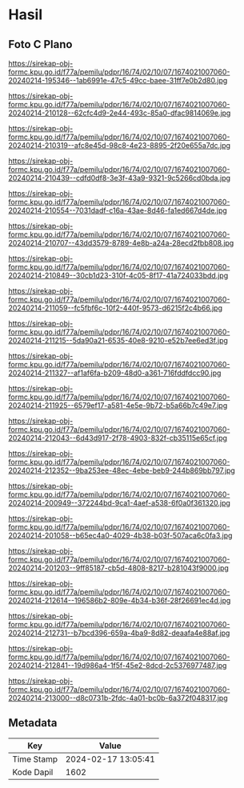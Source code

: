 # Hasil

## Foto C Plano

https://sirekap-obj-formc.kpu.go.id/f77a/pemilu/pdpr/16/74/02/10/07/1674021007060-20240214-195346--1ab6991e-47c5-49cc-baee-31ff7e0b2d80.jpg

https://sirekap-obj-formc.kpu.go.id/f77a/pemilu/pdpr/16/74/02/10/07/1674021007060-20240214-210128--62cfc4d9-2e44-493c-85a0-dfac9814069e.jpg

https://sirekap-obj-formc.kpu.go.id/f77a/pemilu/pdpr/16/74/02/10/07/1674021007060-20240214-210319--afc8e45d-98c8-4e23-8895-2f20e655a7dc.jpg

https://sirekap-obj-formc.kpu.go.id/f77a/pemilu/pdpr/16/74/02/10/07/1674021007060-20240214-210439--cdfd0df8-3e3f-43a9-9321-9c5266cd0bda.jpg

https://sirekap-obj-formc.kpu.go.id/f77a/pemilu/pdpr/16/74/02/10/07/1674021007060-20240214-210554--7031dadf-c16a-43ae-8d46-fa1ed667d4de.jpg

https://sirekap-obj-formc.kpu.go.id/f77a/pemilu/pdpr/16/74/02/10/07/1674021007060-20240214-210707--43dd3579-8789-4e8b-a24a-28ecd2fbb808.jpg

https://sirekap-obj-formc.kpu.go.id/f77a/pemilu/pdpr/16/74/02/10/07/1674021007060-20240214-210849--30cb1d23-310f-4c05-8f17-41a724033bdd.jpg

https://sirekap-obj-formc.kpu.go.id/f77a/pemilu/pdpr/16/74/02/10/07/1674021007060-20240214-211059--fc5fbf6c-10f2-440f-9573-d6215f2c4b66.jpg

https://sirekap-obj-formc.kpu.go.id/f77a/pemilu/pdpr/16/74/02/10/07/1674021007060-20240214-211215--5da90a21-6535-40e8-9210-e52b7ee6ed3f.jpg

https://sirekap-obj-formc.kpu.go.id/f77a/pemilu/pdpr/16/74/02/10/07/1674021007060-20240214-211327--af1af6fa-b209-48d0-a361-716fddfdcc90.jpg

https://sirekap-obj-formc.kpu.go.id/f77a/pemilu/pdpr/16/74/02/10/07/1674021007060-20240214-211925--6579ef17-a581-4e5e-9b72-b5a66b7c49e7.jpg

https://sirekap-obj-formc.kpu.go.id/f77a/pemilu/pdpr/16/74/02/10/07/1674021007060-20240214-212043--6d43d917-2f78-4903-832f-cb35115e65cf.jpg

https://sirekap-obj-formc.kpu.go.id/f77a/pemilu/pdpr/16/74/02/10/07/1674021007060-20240214-212352--9ba253ee-48ec-4ebe-beb9-244b869bb797.jpg

https://sirekap-obj-formc.kpu.go.id/f77a/pemilu/pdpr/16/74/02/10/07/1674021007060-20240214-200949--372244bd-9ca1-4aef-a538-6f0a0f361320.jpg

https://sirekap-obj-formc.kpu.go.id/f77a/pemilu/pdpr/16/74/02/10/07/1674021007060-20240214-201058--b65ec4a0-4029-4b38-b03f-507aca6c0fa3.jpg

https://sirekap-obj-formc.kpu.go.id/f77a/pemilu/pdpr/16/74/02/10/07/1674021007060-20240214-201203--9ff85187-cb5d-4808-8217-b281043f9000.jpg

https://sirekap-obj-formc.kpu.go.id/f77a/pemilu/pdpr/16/74/02/10/07/1674021007060-20240214-212614--196586b2-809e-4b34-b36f-28f26691ec4d.jpg

https://sirekap-obj-formc.kpu.go.id/f77a/pemilu/pdpr/16/74/02/10/07/1674021007060-20240214-212731--b7bcd396-659a-4ba9-8d82-deaafa4e88af.jpg

https://sirekap-obj-formc.kpu.go.id/f77a/pemilu/pdpr/16/74/02/10/07/1674021007060-20240214-212841--19d986a4-1f5f-45e2-8dcd-2c5376977487.jpg

https://sirekap-obj-formc.kpu.go.id/f77a/pemilu/pdpr/16/74/02/10/07/1674021007060-20240214-213000--d8c0731b-2fdc-4a01-bc0b-6a372f048317.jpg


## Metadata

| Key        | Value               |
| ---------- | ------------------- |
| Time Stamp | 2024-02-17 13:05:41 |
| Kode Dapil | 1602                |



